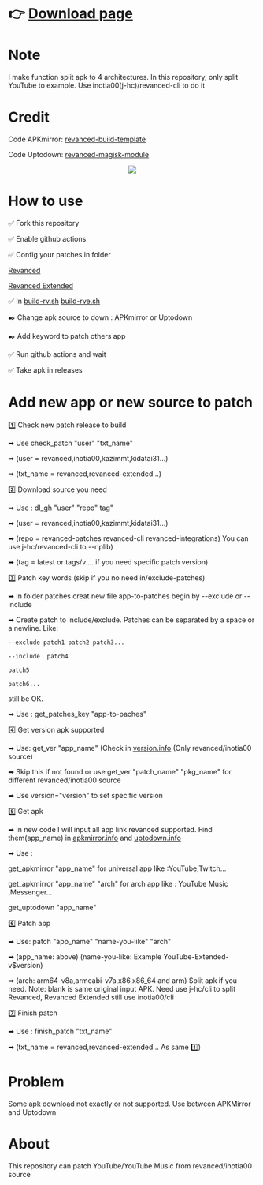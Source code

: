 # 👉 [Download page](https://luxysiv.github.io/revanced)

# Note

I make function split apk to 4 architectures. In this repository, only split YouTube to example. Use inotia00(j-hc)/revanced-cli to do it 

# Credit

Code APKmirror: [revanced-build-template](https://github.com/n0k0m3/revanced-build-template)

Code Uptodown: [revanced-magisk-module](https://github.com/j-hc/revanced-magisk-module)

<div align="center">

[![](https://visitcount.itsvg.in/api?id=luxysiv&label=Visitors&color=0&icon=0&pretty=true)](https://visitcount.itsvg.in)
  
</div>
  
# How to use

✅ Fork this repository 

✅ Enable github actions

✅ Config your patches in folder 

[Revanced](https://github.com/revanced/revanced-patches/releases)

[Revanced Extended](https://github.com/inotia00/revanced-patches/releases)

✅ In [build-rv.sh](./src/build-rv.sh) [build-rve.sh](./src/build-rve.sh) 

✒️ Change apk source to down : APKmirror or Uptodown 

✒️ Add keyword to patch others app 

✅ Run github actions and wait

✅ Take apk in releases

# Add new app or new source to patch

1️⃣ Check new patch release to build

➡ Use check_patch "user" "txt_name"

➡ (user = revanced,inotia00,kazimmt,kidatai31...)

➡ (txt_name = revanced,revanced-extended...)

2️⃣ Download source you need

➡ Use : dl_gh "user" "repo" tag" 

➡ (user = revanced,inotia00,kazimmt,kidatai31...) 

➡ (repo = revanced-patches revanced-cli revanced-integrations) You can use j-hc/revanced-cli to --riplib)

➡ (tag = latest or tags/v.... if you need specific patch version)

3️⃣ Patch key words (skip if you no need in/exclude-patches) 

➡ In folder patches creat new file app-to-patches begin by --exclude or --include 

➡ Create patch to include/exclude. Patches can be separated by a space or a newline. Like:

`--exclude patch1 patch2 patch3...`

`--include 
patch4 `

`patch5 `

`patch6...`

still be OK.

➡ Use : get_patches_key "app-to-paches"

4️⃣ Get version apk supported 

➡ Use: get_ver "app_name" (Check in [version.info](./src/version.info) (Only revanced/inotia00 source)

➡ Skip this if not found or use get_ver "patch_name" "pkg_name" for different revanced/inotia00 source

➡ Use version="version" to set specific version 

5️⃣ Get apk

➡ In new code I will input all app link revanced supported. Find them(app_name) in [apkmirror.info](./src/apkmirror.info) and [uptodown.info](./src/uptodown.info)

➡ Use : 

get_apkmirror "app_name" for universal app like :YouTube,Twitch...
         
get_apkmirror "app_name" "arch" for arch app like : YouTube Music ,Messenger...

get_uptodown "app_name"

6️⃣ Patch app

➡ Use: patch "app_name" "name-you-like" "arch"

➡ (app_name: above) (name-you-like: Example YouTube-Extended-v$version)

➡ (arch: arm64-v8a,armeabi-v7a,x86,x86_64 and arm) Split apk if you need. Note: blank is same original input APK. Need use j-hc/cli to split Revanced, Revanced Extended still use inotia00/cli

7️⃣ Finish patch

➡ Use : finish_patch "txt_name"

➡ (txt_name = revanced,revanced-extended... As same 1️⃣)

# Problem 

Some apk download not exactly or not supported. Use between APKMirror and Uptodown


# About
This repository can patch YouTube/YouTube Music from revanced/inotia00 source

